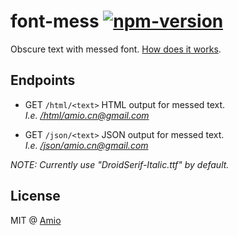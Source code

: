 # font-mess [![npm-version][npm-badge]][npm-link]

Obscure text with messed font. [How does it works][screenshot].

## Endpoints

- GET `/html/<text>` HTML output for messed text.  
  _I.e. [/html/amio.cn@gmail.com](https://mess.now.sh/html/amio.cn@gmail.com)_

- GET `/json/<text>` JSON output for messed text.  
  _I.e. [/json/amio.cn@gmail.com](https://msss.now.sh/json/amio.cn@gmail.com)_

_NOTE: Currently use "DroidSerif-Italic.ttf" by default._

## License

MIT @ [Amio][author]

[screenshot]: https://user-images.githubusercontent.com/215282/28813037-310a94c8-765d-11e7-8fb6-16586df79781.png
[npm-badge]:  https://img.shields.io/npm/v/font-mess.svg?style=flat-square
[npm-link]:   https://www.npmjs.com/package/font-mess
[author]:     https://github.com/amio
